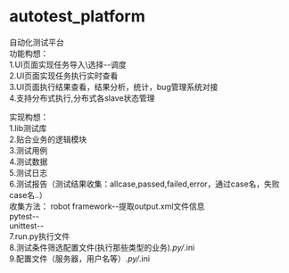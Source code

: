 # autotest_platform
自动化测试平台  
功能构想：    
1.UI页面实现任务导入\选择--调度    
2.UI页面实现任务执行实时查看    
3.UI页面执行结果查看，结果分析，统计，bug管理系统对接    
4.支持分布式执行,分布式各slave状态管理    

实现构想：    
1.lib测试库  
2.贴合业务的逻辑模块  
3.测试用例  
4.测试数据  
5.测试日志  
6.测试报告（测试结果收集：allcase,passed,failed,error，通过case名，失败case名..）  
收集方法：
robot framework--提取output.xml文件信息    
pytest--    
unittest--    
7.run.py执行文件  
8.测试条件筛选配置文件(执行那些类型的业务)*.py/*.ini      
9.配置文件（服务器，用户名等）*.py/*.ini    
